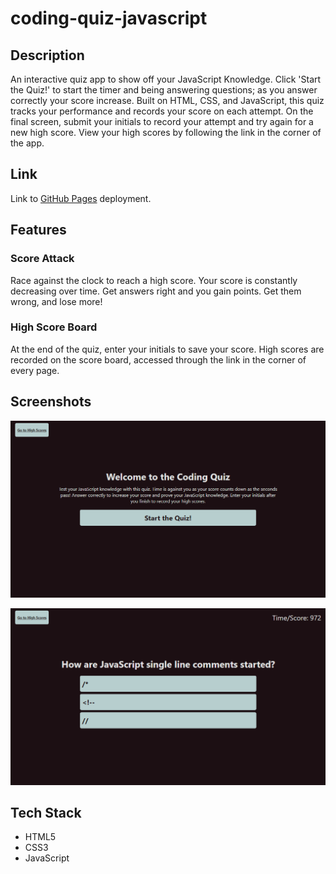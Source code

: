 # coding-quiz-javascript

## Description

An interactive quiz app to show off your JavaScript Knowledge. Click 'Start the Quiz!' to start the timer and being answering questions; as you answer correctly your score increase. Built on HTML, CSS, and JavaScript, this quiz tracks your performance and records your score on each attempt. On the final screen, submit your initials to record your attempt and try again for a new high score. View your high scores by following the link in the corner of the app.

## Link

Link to [GitHub Pages](https://graybishop.github.io/coding-quiz-javascript/) deployment.

## Features

### Score Attack

Race against the clock to reach a high score. Your score is constantly decreasing over time. Get answers right and you gain points. Get them wrong, and lose more!

### High Score Board

At the end of the quiz, enter your initials to save your score. High scores are recorded on the score board, accessed through the link in the corner of every page.

## Screenshots

![screenshot of page](images/coding-quiz-screenshot1.png)

![screenshot of page](images/coding-quiz-screenshot2.png)

## Tech Stack

* HTML5
* CSS3
* JavaScript
